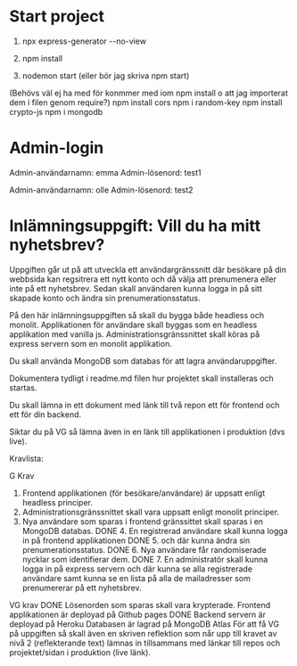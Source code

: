 # Start project
1) npx express-generator --no-view

2) npm install

3) nodemon start (eller bör jag skriva npm start)

(Behövs väl ej ha med för konmmer med iom npm install o att jag importerat dem i filen genom require?)
npm install cors
npm i random-key
npm install crypto-js
npm i mongodb 

# Admin-login
Admin-användarnamn: emma
Admin-lösenord: test1

Admin-användarnamn: olle
Admin-lösenord: test2

# Inlämningsuppgift: Vill du ha mitt nyhetsbrev?
Uppgiften går ut på att utveckla ett användargränssnitt där besökare på din webbsida kan regsitrera ett nytt konto och då välja att prenumenera eller inte på ett nyhetsbrev. 
Sedan skall användaren kunna logga in på sitt skapade konto och ändra sin prenumerationsstatus.

På den här inlämningsuppgiften så skall du bygga både headless och monolit.
Applikationen för användare skall byggas som en headless applikation med vanilla js.
Administrationsgränssnittet skall köras på express servern som en monolit applikation.

Du skall använda MongoDB som databas för att lagra användaruppgifter.

Dokumentera tydligt i readme.md filen hur projektet skall installeras och startas.

Du skall lämna in ett dokument med länk till två repon ett för frontend och ett för din backend.

Siktar du på VG så lämna även in en länk till applikationen i produktion (dvs live).

 
Kravlista:

G Krav
1. Frontend applikationen (för besökare/användare) är uppsatt enligt headless principer.
2. Administrationsgränssnittet skall vara uppsatt enligt monolit principer.
3. Nya användare som sparas i frontend gränssittet skall sparas i en MongoDB databas.
DONE 4. En registrerad användare skall kunna logga in på frontend applikationen 
DONE 5. och där kunna ändra sin  prenumerationsstatus.
DONE 6. Nya användare får randomiserade nycklar som identifierar dem.
DONE 7. En administratör skall kunna logga in på express servern och där kunna se alla registrerade användare samt kunna se en lista på alla de mailadresser som prenumererar på ett nyhetsbrev.

VG krav
DONE Lösenorden som sparas skall vara krypterade.
Frontend applikationen är deployad på Github pages
DONE Backend servern är deployad på Heroku
Databasen är lagrad på MongoDB Atlas
För att få VG på uppgiften så skall även en skriven reflektion som når upp till kravet av nivå 2 (reflekterande text) lämnas in tillsammans med länkar till repos och projektet/sidan i produktion (live länk).
